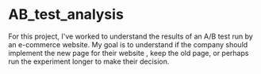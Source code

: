 # AB_test_analysis

For this project, I've worked to understand the results of an A/B test run by an e-commerce website. My goal is to understand if the company should implement the new page for their website , keep the old page, or perhaps run the experiment longer to make their decision.
